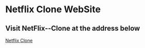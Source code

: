 # Netflix Clone WebSite

## Visit NetFlix--Clone at the address below

[Netflix Clone]("https://external.ink?to=/https://talismar.github.io/netflix_clone/")
